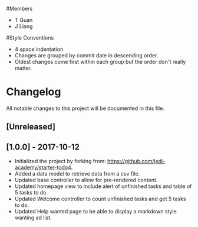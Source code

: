 #Members
- T Guan
- J Liang

#Style Conventions
- 4 space indentation
- Changes are grouped by commit date in descending order.
- Oldest changes come first within each group but the order don't really matter.


# Changelog
All notable changes to this project will be documented in this file.

## [Unreleased]

## [1.0.0] - 2017-10-12
 - Initialized the project by forking from: https://github.com/jedi-academy/starter-todo4.
 - Added a data model to retrieve data from a csv file.
 - Updated base controller to allow for pre-rendered content.
 - Updated homepage view to include alert of unfinished tasks and table of 5 tasks to do.
 - Updated Welcome controller to count unfinished tasks and get 5 tasks to do.
 - Updated Help wanted page to be able to display a markdown style wanting ad list.

